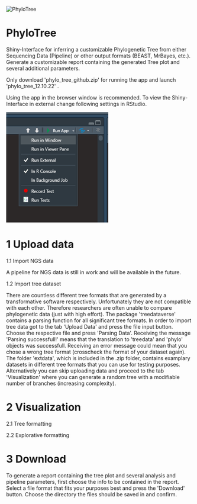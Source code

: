 ![PhyloTree](https://user-images.githubusercontent.com/115372379/194724253-723baff7-d091-45d3-acdc-8330f91e428b.jpg)
# PhyloTree

Shiny-Interface for inferring a customizable Phylogenetic Tree from either Sequencing Data (Pipeline) or other output formats (BEAST, MrBayes, etc.).
Generate a customizable report containing the generated Tree plot and several additional parameters. 


Only download 'phylo_tree_github.zip' for running the app and launch 'phylo_tree_12.10.22' .


Using the app in the browser window is recommended.
To view the Shiny-Interface in external change following settings in RStudio.

![alt text](https://github.com/infinity-a11y/phylo_tree/blob/main/readme.png)



# 1 Upload data
  
  1.1 Import NGS data
  
  A pipeline for NGS data is still in work and will be available in the future. 
  
  
  1.2 Import tree dataset
  
  There are countless different tree formats that are generated by a transformative software respectively. Unfortunately they are not compatible with each other.
  Therefore researchers are often unable to compare phylogenetic data (just with high effort). The package 'treedataverse' contains a parsing function for all 
  significant tree formats. 
  In order to import tree data got to the tab 'Upload Data' and press the file input button. Choose the respective file and press 'Parsing Data'. Receiving the
  message 'Parsing successfull!' means that the translation to 'treedata' and 'phylo' objects was successfull. Receiving an error message could mean that you
  chose a wrong tree format (crosscheck the format of your dataset again).  
  The folder 'extdata', which is included in the .zip folder, contains examplary datasets in different tree formats that you can use for testing purposes. 
  Alternatively you can skip uploading data and proceed to the tab 'Visualization' where you can generate a random tree with a modifiable number of branches
  (increasing complexity).
  
  
# 2 Visualization
   
  2.1 Tree formatting
   
   
  2.2 Explorative formatting
   
   
# 3 Download
To generate a report containing the tree plot and several analysis and pipeline parameters, first choose the info to be contained in the report. Select a file format
that fits your purposes best and press the 'Download' button. Choose the directory the files should be saved in and confirm. 
